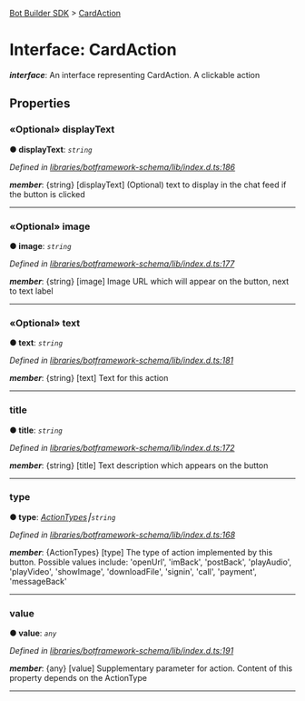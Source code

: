 [Bot Builder SDK](../README.md) > [CardAction](../interfaces/botbuilder.cardaction.md)



# Interface: CardAction

*__interface__*: An interface representing CardAction. A clickable action



## Properties
<a id="displaytext"></a>

### «Optional» displayText

**●  displayText**:  *`string`* 

*Defined in [libraries/botframework-schema/lib/index.d.ts:186](https://github.com/Microsoft/botbuilder-js/blob/c748a95/libraries/botframework-schema/lib/index.d.ts#L186)*


*__member__*: {string} [displayText] (Optional) text to display in the chat feed if the button is clicked





___

<a id="image"></a>

### «Optional» image

**●  image**:  *`string`* 

*Defined in [libraries/botframework-schema/lib/index.d.ts:177](https://github.com/Microsoft/botbuilder-js/blob/c748a95/libraries/botframework-schema/lib/index.d.ts#L177)*


*__member__*: {string} [image] Image URL which will appear on the button, next to text label





___

<a id="text"></a>

### «Optional» text

**●  text**:  *`string`* 

*Defined in [libraries/botframework-schema/lib/index.d.ts:181](https://github.com/Microsoft/botbuilder-js/blob/c748a95/libraries/botframework-schema/lib/index.d.ts#L181)*


*__member__*: {string} [text] Text for this action





___

<a id="title"></a>

###  title

**●  title**:  *`string`* 

*Defined in [libraries/botframework-schema/lib/index.d.ts:172](https://github.com/Microsoft/botbuilder-js/blob/c748a95/libraries/botframework-schema/lib/index.d.ts#L172)*


*__member__*: {string} [title] Text description which appears on the button





___

<a id="type"></a>

###  type

**●  type**:  *[ActionTypes](../enums/botbuilder.actiontypes.md)⎮`string`* 

*Defined in [libraries/botframework-schema/lib/index.d.ts:168](https://github.com/Microsoft/botbuilder-js/blob/c748a95/libraries/botframework-schema/lib/index.d.ts#L168)*


*__member__*: {ActionTypes} [type] The type of action implemented by this button. Possible values include: 'openUrl', 'imBack', 'postBack', 'playAudio', 'playVideo', 'showImage', 'downloadFile', 'signin', 'call', 'payment', 'messageBack'





___

<a id="value"></a>

###  value

**●  value**:  *`any`* 

*Defined in [libraries/botframework-schema/lib/index.d.ts:191](https://github.com/Microsoft/botbuilder-js/blob/c748a95/libraries/botframework-schema/lib/index.d.ts#L191)*


*__member__*: {any} [value] Supplementary parameter for action. Content of this property depends on the ActionType





___


